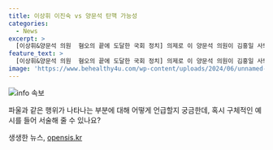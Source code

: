```yaml
---
title: 이상휘 이진숙 vs 양문석 탄핵 가능성
categories:
  - News
excerpt: >
  [이상휘&양문석 의원  혐오의 끝에 도달한 국회 정치] 의제로 이 양문석 의원이 김홍일 사퇴와 방통위원회 관련하여 강한 비판을 했다면, 이상휘 의원은 탄핵 정국과 청문회에 대한 입장을 명확히 했습니다. 현재의 정치적 분위기와 정국을 미심쩍게 여기고 있는 의견을 들었는데, 이들의 발언에는 정당과 함께 손이 개입되고 있다는 주장이 감지됩니다. 해당 인터뷰는 민주당과 이번 정치적 분위기에 민감한 관심을 보이는 사람들에게 자극을 줄 것으로 보입니다.  [요점]  SBS 김태현의 정치쇼에 출연한 이상휘&양문석 의원, 방통위 관련 현주소에 대해 논의  이상휘 의원: 탄핵 정국을 통해 다음 정권을 차출하려는 음모가 있다는 의견  양문석 의원: 윤석열 대통령 증인 소환하여 청문회 진행하겠다는 입장   정치적 분위기와 정국에 대해 불투명하고 음습한 기운이 있다는 의견 제공
feature_text: >
  [이상휘&양문석 의원  혐오의 끝에 도달한 국회 정치] 의제로 이 양문석 의원이 김홍일 사퇴와 방통위원회 관련하여 강한 비판을 했다면, 이상휘 의원은 탄핵 정국과 청문회에 대한 입장을 명확히 했습니다. 현재의 정치적 분위기와 정국을 미심쩍게 여기고 있는 의견을 들었는데, 이들의 발언에는 정당과 함께 손이 개입되고 있다는 주장이 감지됩니다. 해당 인터뷰는 민주당과 이번 정치적 분위기에 민감한 관심을 보이는 사람들에게 자극을 줄 것으로 보입니다.  [요점]  SBS 김태현의 정치쇼에 출연한 이상휘&양문석 의원, 방통위 관련 현주소에 대해 논의  이상휘 의원: 탄핵 정국을 통해 다음 정권을 차출하려는 음모가 있다는 의견  양문석 의원: 윤석열 대통령 증인 소환하여 청문회 진행하겠다는 입장   정치적 분위기와 정국에 대해 불투명하고 음습한 기운이 있다는 의견 제공
image: 'https://www.behealthy4u.com/wp-content/uploads/2024/06/unnamed-file.png'
---
```


<p><img src="https://www.behealthy4u.com/wp-content/uploads/2024/06/unnamed-file.png" alt="info 속보" /></p>

<p>파울과 같은 행위가 나타나는 부분에 대해 어떻게 언급할지 궁금한데, 혹시 구체적인 예시를 들어 서술해 줄 수 있나요?</p>
생생한 뉴스, <a href="https://opensis.kr" rel="dofollow">opensis.kr</a>


